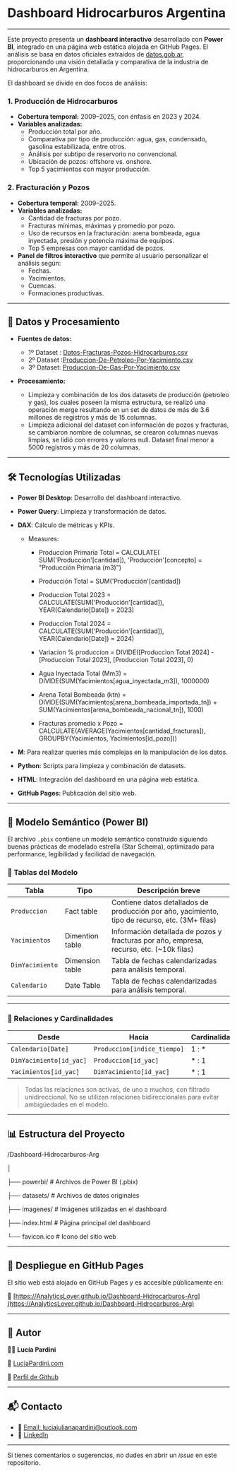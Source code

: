 # Dashboard Hidrocarburos Argentina

---

Este proyecto presenta un **dashboard interactivo** desarrollado con **Power BI**, integrado en una página web estática alojada en GitHub Pages. El análisis se basa en datos oficiales extraídos de [datos.gob.ar](https://datos.gob.ar), proporcionando una visión detallada y comparativa de la industria de hidrocarburos en Argentina.

El dashboard se divide en dos focos de análisis:

### 1. **Producción de Hidrocarburos**

- **Cobertura temporal:** 2009–2025, con énfasis en 2023 y 2024.
- **Variables analizadas:**
  - Producción total por año.
  - Comparativa por tipo de producción: agua, gas, condensado, gasolina estabilizada, entre otros.
  - Análisis por subtipo de reservorio no convencional.
  - Ubicación de pozos: offshore vs. onshore.
  - Top 5 yacimientos con mayor producción.

### 2. **Fracturación y Pozos**

- **Cobertura temporal:** 2009–2025.
- **Variables analizadas:**
  - Cantidad de fracturas por pozo.
  - Fracturas mínimas, máximas y promedio por pozo.
  - Uso de recursos en la fracturación: arena bombeada, agua inyectada, presión y potencia máxima de equipos.
  - Top 5 empresas con mayor cantidad de pozos.
- **Panel de filtros interactivo** que permite al usuario personalizar el análisis según:
  - Fechas.
  - Yacimientos.
  - Cuencas.
  - Formaciones productivas.

---

## 🧪 Datos y Procesamiento

- **Fuentes de datos:**
  - 1º Dataset : [Datos-Fracturas-Pozos-Hidrocarburos.csv](http://datos.energia.gob.ar/dataset/71fa2e84-0316-4a1b-af68-7f35e41f58d7/archivo/2280ad92-6ed3-403e-a095-50139863ab0d)
  - 2º Dataset :[Produccion-De-Petroleo-Por-Yacimiento.csv](http://datos.energia.gob.ar/dataset/590d1284-fd6d-4686-afd8-b3da5d90a6e9/archivo/745facdc-73dc-46d8-83d5-d027bdaa3210)
  - 3º Dataset: [Produccion-De-Gas-Por-Yacimiento.csv](http://datos.energia.gob.ar/dataset/590d1284-fd6d-4686-afd8-b3da5d90a6e9/archivo/ce479c85-2e8b-441e-9c68-9681597b3694)
  
- **Procesamiento:**
  - Limpieza y combinación de los dos datasets de producción (petroleo y gas), los cuales poseen la misma estructura, se realizó una operación merge resultando en un set de datos de más de 3.6 millones de registros y más de 15 columnas.
  - Limpieza adicional del dataset con información de pozos y fracturas, se cambiaron nombre de columnas, se crearon columnas nuevas limpias, se lidió con errores y valores null. Dataset final menor a 5000 registros y más de 20 columnas.

---

## 🛠 Tecnologías Utilizadas

- **Power BI Desktop**: Desarrollo del dashboard interactivo.
- **Power Query**: Limpieza y transformación de datos.
- **DAX**: Cálculo de métricas y KPIs.
  - Measures:
    - Produccion Primaria Total = CALCULATE( SUM('Producción'[cantidad]), 'Producción'[concepto] = "Producción Primaria (m3)")
      
    - Producción Total = SUM('Producción'[cantidad])
      
    - Produccion Total 2023 = CALCULATE(SUM('Producción'[cantidad]), YEAR(Calendario[Date]) = 2023)
      
    - Produccion Total 2024 = CALCULATE(SUM('Producción'[cantidad]), YEAR(Calendario[Date]) = 2024)
      
    - Variacion % produccion = DIVIDE([Produccion Total 2024] - [Produccion Total 2023], [Produccion Total 2023], 0)
      
    - Agua Inyectada Total (Mm3) = DIVIDE(SUM(Yacimientos[agua_inyectada_m3]), 1000000)
      
    - Arena Total Bombeada (ktn) = DIVIDE(SUM(Yacimientos[arena_bombeada_importada_tn]) + SUM(Yacimientos[arena_bombeada_nacional_tn]), 1000)
      
    - Fracturas promedio x Pozo = CALCULATE(AVERAGE(Yacimientos[cantidad_fracturas]), GROUPBY(Yacimientos, Yacimientos[id_pozo]))
      
- **M**: Para realizar queries más complejas en la manipulación de los datos.
- **Python**: Scripts para limpieza y combinación de datasets.
- **HTML**: Integración del dashboard en una página web estática.
- **GitHub Pages**: Publicación del sitio web.

---

## 🧠 Modelo Semántico (Power BI)

El archivo `.pbix` contiene un modelo semántico construido siguiendo buenas prácticas de modelado estrella (Star Schema), optimizado para performance, legibilidad y facilidad de navegación.

### 📂 Tablas del Modelo

| Tabla                 | Tipo         | Descripción breve                                                  |
|----------------------|--------------|---------------------------------------------------------------------|
| `Produccion`          | Fact table      | Contiene datos detallados de producción por año, yacimiento, tipo de recurso, etc. (3M+ filas) |
| `Yacimientos`     | Dimention table       | Información detallada de pozos y fracturas por año, empresa, recurso, etc. (~10k filas) |
| `DimYacimiento`            | Dimension table    | Tabla de fechas calendarizadas para análisis temporal. |
| `Calendario`            | Date Table    | Tabla de fechas calendarizadas para análisis temporal. |


---

### 🔗 Relaciones y Cardinalidades

| Desde                | Hacia               | Cardinalidad   | Crossfiltering      | Activa |
|---------------------|---------------------|----------------|-----------------------------|--------|
| `Calendario[Date]`   | `Produccion[indice_tiempo]` | 1 : *          | Single            | ✅     |
| `DimYacimiento[id_yac]`   | `Produccion[id_yac]` | * : 1    | Single           | ✅     |
| `Yacimientos[id_yac]` | `DimYacimiento[id_yac]` | * : 1   | Single            | ✅     |


> Todas las relaciones son activas, de uno a muchos, con filtrado unidireccional. No se utilizan relaciones bidireccionales para evitar ambigüedades en el modelo.

---
## 📊 Estructura del Proyecto

/Dashboard-Hidrocarburos-Arg

│

├── powerbi/ # Archivos de Power BI (.pbix)

├── datasets/ # Archivos de datos originales

├── imagenes/ # Imágenes utilizadas en el dashboard

├── index.html # Página principal del dashboard

└── favicon.ico # Icono del sitio web


---

## 🚀 Despliegue en GitHub Pages

El sitio web está alojado en GitHub Pages y es accesible públicamente en:

🔗 [https://AnalyticsLover.github.io/Dashboard-Hidrocarburos-Arg](https://AnalyticsLover.github.io/Dashboard-Hidrocarburos-Arg)

---


## 👤 Autor

👨‍💻 **Lucía Pardini**  

🔗 [LuciaPardini.com](https://analyticslover.github.io/Portafolio-LuciaPardini/)

🔗 [Perfil de Github](https://github.com/AnalyticsLover)

---


## 📬 Contacto

- 📧 [Email: luciajulianapardini@outlook.com](mailto:luciajulianapardini@outlook.com)
- 💼 [LinkedIn](https://www.linkedin.com/in/luciapardini)

---

Si tienes comentarios o sugerencias, no dudes en abrir un *issue* en este repositorio.
